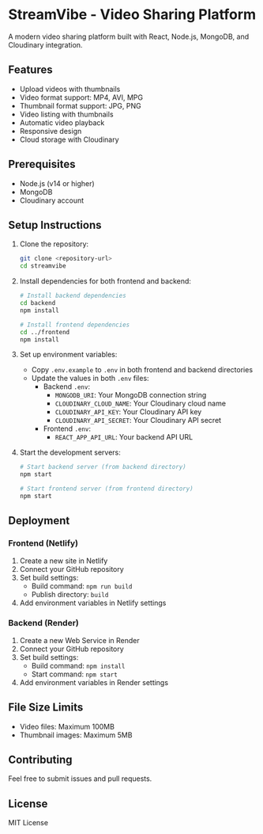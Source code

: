 # StreamVibe - Video Sharing Platform

A modern video sharing platform built with React, Node.js, MongoDB, and Cloudinary integration.

## Features

- Upload videos with thumbnails
- Video format support: MP4, AVI, MPG
- Thumbnail format support: JPG, PNG
- Video listing with thumbnails
- Automatic video playback
- Responsive design
- Cloud storage with Cloudinary

## Prerequisites

- Node.js (v14 or higher)
- MongoDB
- Cloudinary account

## Setup Instructions

1. Clone the repository:
   ```bash
   git clone <repository-url>
   cd streamvibe
   ```

2. Install dependencies for both frontend and backend:
   ```bash
   # Install backend dependencies
   cd backend
   npm install

   # Install frontend dependencies
   cd ../frontend
   npm install
   ```

3. Set up environment variables:
   - Copy `.env.example` to `.env` in both frontend and backend directories
   - Update the values in both `.env` files:
     - Backend `.env`:
       - `MONGODB_URI`: Your MongoDB connection string
       - `CLOUDINARY_CLOUD_NAME`: Your Cloudinary cloud name
       - `CLOUDINARY_API_KEY`: Your Cloudinary API key
       - `CLOUDINARY_API_SECRET`: Your Cloudinary API secret
     - Frontend `.env`:
       - `REACT_APP_API_URL`: Your backend API URL

4. Start the development servers:
   ```bash
   # Start backend server (from backend directory)
   npm start

   # Start frontend server (from frontend directory)
   npm start
   ```

## Deployment

### Frontend (Netlify)
1. Create a new site in Netlify
2. Connect your GitHub repository
3. Set build settings:
   - Build command: `npm run build`
   - Publish directory: `build`
4. Add environment variables in Netlify settings

### Backend (Render)
1. Create a new Web Service in Render
2. Connect your GitHub repository
3. Set build settings:
   - Build command: `npm install`
   - Start command: `npm start`
4. Add environment variables in Render settings

## File Size Limits
- Video files: Maximum 100MB
- Thumbnail images: Maximum 5MB

## Contributing
Feel free to submit issues and pull requests.

## License
MIT License
